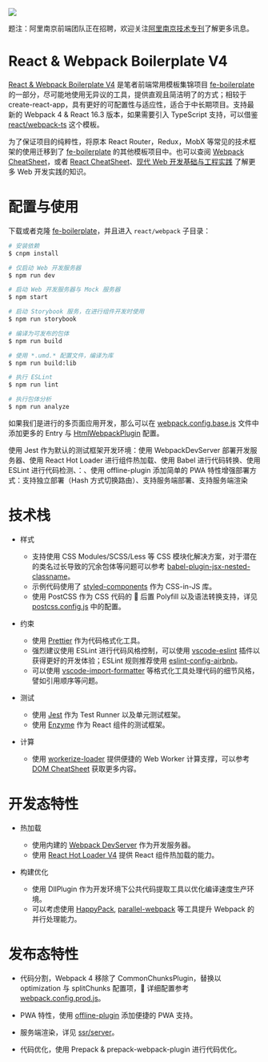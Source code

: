 ![](https://www.robinwieruch.de/img/posts/minimal-react-webpack-babel-setup/banner.jpg)

题注：阿里南京前端团队正在招聘，欢迎关注[阿里南京技术专刊](https://zhuanlan.zhihu.com/ali-nanjing)了解更多讯息。

# React & Webpack Boilerplate V4

[React & Webpack Boilerplate V4](https://github.com/wxyyxc1992/fe-boilerplate/blob/master/react/webpack/README.md) 是笔者前端常用模板集锦项目 [fe-boilerplate](https://github.com/wxyyxc1992/fe-boilerplate) 的一部分，尽可能地使用无异议的工具，提供直观且简洁明了的方式；相较于 create-react-app，具有更好的可配置性与适应性，适合于中长期项目。支持最新的 Webpack 4 & React 16.3 版本，如果需要引入 TypeScript 支持，可以借鉴 [react/webpack-ts](https://github.com/wxyyxc1992/fe-boilerplate) 这个模板。

为了保证项目的纯粹性，将原本 React Router，Redux，MobX 等常见的技术框架的使用迁移到了 [fe-boilerplate](https://github.com/wxyyxc1992/fe-boilerplate) 的其他模板项目中。也可以查阅 [Webpack CheatSheet](https://github.com/wxyyxc1992/Awesome-CheatSheet/blob/master/Web/Builder/Webpack-CheatSheet.md)，或者 [React CheatSheet](https://github.com/wxyyxc1992/Awesome-CheatSheet/blob/master/Web/Framework/React-CheatSheet.md)、[现代 Web 开发基础与工程实践](https://github.com/wxyyxc1992/Web-Series) 了解更多 Web 开发实践的知识。

# 配置与使用

下载或者克隆 [fe-boilerplate](https://github.com/wxyyxc1992/fe-boilerplate)，并且进入 `react/webpack` 子目录：

```sh
# 安装依赖
$ cnpm install

# 仅启动 Web 开发服务器
$ npm run dev

# 启动 Web 开发服务器与 Mock 服务器
$ npm start

# 启动 Storybook 服务，在进行组件开发时使用
$ npm run storybook

# 编译为可发布的包体
$ npm run build

# 使用 *.umd.* 配置文件，编译为库
$ npm run build:lib

# 执行 ESLint
$ npm run lint

# 执行包体分析
$ npm run analyze
```

如果我们是进行的多页面应用开发，那么可以在 [webpack.config.base.js](./dev-config/webpack.config.base.js) 文件中添加更多的 Entry 与 [HtmlWebpackPlugin](https://github.com/jantimon/html-webpack-plugin) 配置。

使用 Jest 作为默认的测试框架开发环境：使用 WebpackDevServer 部署开发服务器、使用 React Hot Loader 进行组件热加载、使用 Babel 进行代码转换、使用 ESLint 进行代码检测、：、使用 offline-plugin 添加简单的 PWA 特性增强部署方式：支持独立部署（Hash 方式切换路由）、支持服务端部署、支持服务端渲染

# 技术栈

* 样式

  * 支持使用 CSS Modules/SCSS/Less 等 CSS 模块化解决方案，对于潜在的类名过长导致的冗余包体等问题可以参考 [babel-plugin-jsx-nested-classname](https://parg.co/Yln)。
  * 示例代码使用了 [styled-components](https://github.com/styled-components/styled-components) 作为 CSS-in-JS 库。
  * 使用 PostCSS 作为 CSS 代码的  后置 Polyfill 以及语法转换支持，详见 [postcss.config.js](./postcss.config.js) 中的配置。

* 约束

  * 使用 [Prettier](https://github.com/prettier/prettier) 作为代码格式化工具。
  * 强烈建议使用 ESLint 进行代码风格控制，可以使用 [vscode-eslint](https://marketplace.visualstudio.com/items?itemName=dbaeumer.vscode-eslint) 插件以获得更好的开发体验；ESLint 规则推荐使用 [eslint-config-airbnb](https://www.npmjs.com/package/eslint-config-airbnb)。
  * 可以使用 [vscode-import-formatter](https://github.com/MagicCube/vscode-import-formatter) 等格式化工具处理代码的细节风格，譬如引用顺序等问题。

- 测试

  * 使用 [Jest](https://facebook.github.io/jest/) 作为 Test Runner 以及单元测试框架。
  * 使用 [Enzyme](https://github.com/airbnb/enzyme) 作为 React 组件的测试框架。

- 计算
  * 使用 [workerize-loader](https://github.com/developit/workerize-loader) 提供便捷的 Web Worker 计算支撑，可以参考 [DOM CheatSheet](https://parg.co/YlB) 获取更多内容。

# 开发态特性

* 热加载

  * 使用内建的 [Webpack DevServer](https://webpack.js.org/configuration/dev-server/) 作为开发服务器。
  * 使用 [React Hot Loader V4](https://github.com/gaearon/react-hot-loader) 提供 React 组件热加载的能力。

* 构建优化

  * 使用 DllPlugin 作为开发环境下公共代码提取工具以优化编译速度生产环境。
  * 可以考虑使用 [HappyPack](https://github.com/amireh/happypack), [parallel-webpack](https://github.com/trivago/parallel-webpack) 等工具提升 Webpack 的并行处理能力。

# 发布态特性

* 代码分割，Webpack 4 移除了 CommonChunksPlugin，替换以 optimization 与 splitChunks 配置项， 详细配置参考 [webpack.config.prod.js](./dev-config/webpack.config.prod.js)。

* PWA 特性，使用 [offline-plugin](https://github.com/NekR/offline-plugin) 添加便捷的 PWA 支持。

* 服务端渲染，详见 [ssr/server](./ssr/server.js)。

* 代码优化，使用 Prepack & prepack-webpack-plugin 进行代码优化。

